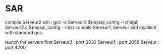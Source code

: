 # SAR

compile Serveur2 wih : gcc -o Serveur2 $(mysql_config --cflags) Serveur2.c $(mysql_config --libs)
compile Serveur1, Serveur and myclient with standard gcc.

launch the servers first
Serveur2 : port 3030
Serveur1 : port 2058
Serveur : port 4200
